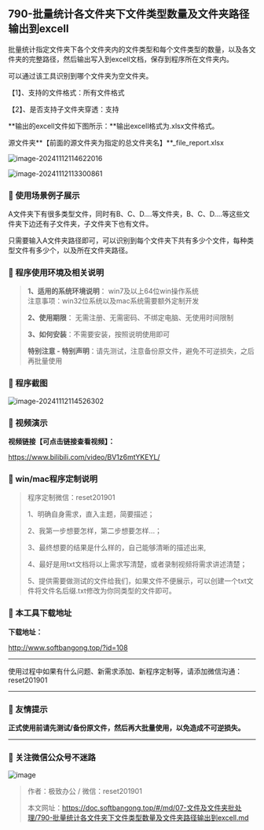 ## 790-批量统计各文件夹下文件类型数量及文件夹路径输出到excell

批量统计指定文件夹下各个文件夹内的文件类型和每个文件类型的数量，以及各文件夹的完整路径，然后输出写入到excell文档，保存到程序所在文件夹内。

可以通过该工具识别到哪个文件夹为空文件夹。

【1】、支持的文件格式：所有文件格式

【2】、是否支持子文件夹穿透：支持

**输出的excell文件如下图所示：**输出excell格式为.xlsx文件格式。

源文件夹**【前面的源文件夹为指定的总文件夹名】**_file_report.xlsx

![image-20241112114622016](https://s2.loli.net/2024/11/12/wh4JocWunQVN2j3.png)

![image-20241112113300861](https://s2.loli.net/2024/11/12/i4cGOnBue8HTCQs.png)

### 📑 使用场景例子展示

A文件夹下有很多类型文件，同时有B、C、D....等文件夹，B、C、D....等这些文件夹下边还有子文件夹，子文件夹下也有文件。

只需要输入A文件夹路径即可，可以识别到每个文件夹下共有多少个文件，每种类型文件有多少个，以及所在文件夹路径。

### 📑 程序使用环境及相关说明

> **1、适用的系统环境说明**： win7及以上64位win操作系统  
> 注意事项：win32位系统以及mac系统需要额外定制开发  
>
> **2、使用期限**： 无需注册、无需密码、不绑定电脑、无使用时间限制  
>
> **3、如何安装**：不需要安装，按照说明使用即可  
>
> **特别注意 - 特别声明**：请先测试，注意备份原文件，避免不可逆损失，之后再批量使用

### 📑 程序截图

 ![image-20241112114526302](https://s2.loli.net/2024/11/12/tg87pLOa9QxoAZP.png)

### 📑 视频演示

**视频链接【可点击链接查看视频】：**

https://www.bilibili.com/video/BV1z6mtYKEYL/

### 📑 win/mac程序定制说明

> 程序定制微信：reset201901  
>
> 1、明确自身需求，直入主题，简要描述；
>
> 2、我第一步想要怎样，第二步想要怎样...； 
>
> 3、最终想要的结果是什么样的，自己能够清晰的描述出来,  
>
> 4、最好是用txt文档将以上需求写清楚，或者录制视频将需求讲述清楚；  
>
> 5、提供需要做测试的文件给我们，如果文件不便展示，可以创建一个txt文件将文件名后缀.txt修改为你同类型的文件即可。  

### 📑 本工具下载地址

**下载地址：**

http://www.softbangong.top/?id=108

------

使用过程中如果有什么问题、新需求添加、新程序定制等，请添加微信沟通：reset201901

------

### 📑 友情提示

**正式使用前请先测试/备份原文件，然后再大批量使用，以免造成不可逆损失。**

------

### 📑 关注微信公众号不迷路

![image](https://s2.loli.net/2024/11/02/tK9T7jxLcuv5rUk.png)

> 作者：极致办公  /  微信：reset201901
>
> 本文网址：https://doc.softbangong.top/#/md/07-文件及文件夹批处理/790-批量统计各文件夹下文件类型数量及文件夹路径输出到excell.md